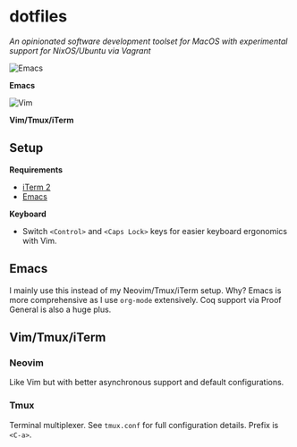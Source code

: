 # dotfiles

*An opinionated software development toolset for MacOS with experimental support for NixOS/Ubuntu via Vagrant*

![Emacs](https://raw.githubusercontent.com/stilesb/dotfiles/master/emacs.png)

**Emacs**

![Vim](https://raw.githubusercontent.com/stilesb/dotfiles/master/vim.png)

**Vim/Tmux/iTerm**

## Setup

**Requirements**

* [iTerm 2](https://www.iterm2.com/index.html)
* [Emacs](https://emacsformacosx.com/)

**Keyboard**

* Switch `<Control>` and `<Caps Lock>` keys for easier keyboard ergonomics with Vim.

## Emacs

I mainly use this instead of my Neovim/Tmux/iTerm setup. Why? Emacs is more comprehensive as I use `org-mode` extensively. Coq support via Proof General is also a huge plus.

## Vim/Tmux/iTerm

### Neovim

Like Vim but with better asynchronous support and default configurations.

### Tmux

Terminal multiplexer. See `tmux.conf` for full configuration details. Prefix is `<C-a>`.
